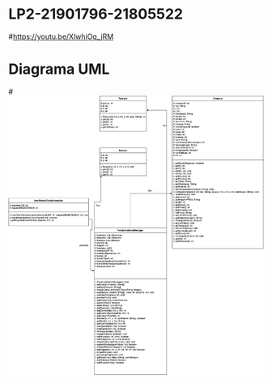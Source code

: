 # LP2-21901796-21805522
#https://youtu.be/XlwhiOq_jRM
# Diagrama UML
#![](diagrama.png?raw=true "Diagrama UML")
